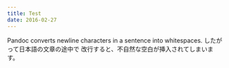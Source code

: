 ```yaml
---
title: Test
date: 2016-02-27
---
```

Pandoc converts newline characters in a
sentence into whitespaces.
したがって日本語の文章の途中で
改行すると、不自然な空白が挿入されてしまいます。
